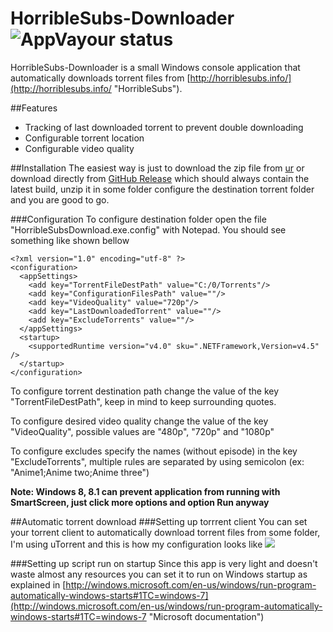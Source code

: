 # HorribleSubs-Downloader  ![AppVayour status](https://ci.appveyor.com/api/projects/status/60wftquacksfgng6/branch/master?svg=true)
HorribleSubs-Downloader is a small  Windows console application that automatically downloads torrent files from [http://horriblesubs.info/](http://horriblesubs.info/ "HorribleSubs"). 

##Features
- Tracking of last downloaded torrent to prevent double downloading
- Configurable torrent location
- Configurable video quality

##Installation
The easiest way is just to download the zip file from [ur](https://gzuri.blob.core.windows.net/public/HorribleSubsDownload.zip "url")  or download directly from [GitHub Release](https://github.com/gzuri/HorribleSubs-Downloader/releases/latest "GitHub release") which should always contain the latest build, unzip it in some folder configure the destination torrent folder and you are good to go.

###Configuration
To configure destination folder open the file "HorribleSubsDownload.exe.config" with Notepad. You should see something like shown bellow

    <?xml version="1.0" encoding="utf-8" ?>
	<configuration>
	  <appSettings>
	    <add key="TorrentFileDestPath" value="C:/0/Torrents"/>
	    <add key="ConfigurationFilesPath" value=""/>
	    <add key="VideoQuality" value="720p"/>
	    <add key="LastDownloadedTorrent" value=""/>
		<add key="ExcludeTorrents" value=""/>
	  </appSettings>
      <startup> 
        <supportedRuntime version="v4.0" sku=".NETFramework,Version=v4.5" />
      </startup>
	</configuration>

To configure torrent destination path change the value of the key "TorrentFileDestPath", keep in mind to keep surrounding quotes.

To configure desired video quality change the value of the key "VideoQuality", possible values are "480p", "720p" and "1080p"

To configure excludes specify the names (without episode) in the key "ExcludeTorrents", multiple rules are separated by using semicolon (ex: "Anime1;Anime two;Anime three")

**Note: Windows 8, 8.1 can prevent application from running with SmartScreen, just click more options and option Run anyway**

##Automatic torrent download
###Setting up torrrent client
You can set your torrent client to automatically download torrent files from some folder, I'm using uTorrent and this is how my configuration looks like
![](http://tinyurl.com/kum7q32) 

###Setting up script run on startup
Since this app is very light and doesn't waste almost any resources you can set it to run on Windows startup as explained in [http://windows.microsoft.com/en-us/windows/run-program-automatically-windows-starts#1TC=windows-7](http://windows.microsoft.com/en-us/windows/run-program-automatically-windows-starts#1TC=windows-7 "Microsoft documentation")